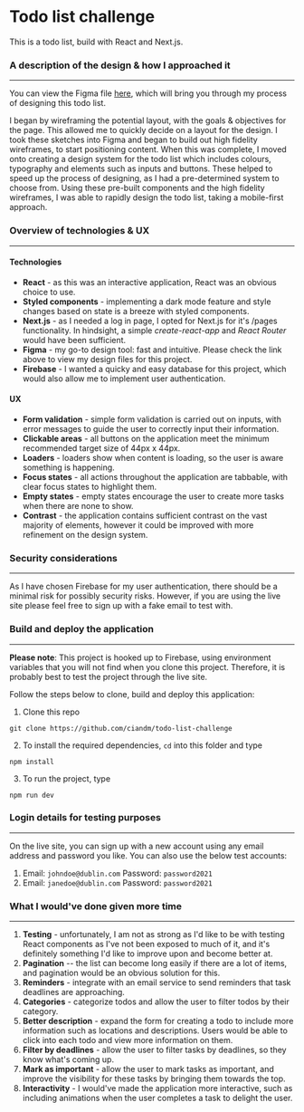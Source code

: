 # Todo list challenge

This is a todo list, build with React and Next.js. 

### A description of the design & how I approached it
---
You can view the Figma file [here](https://www.figma.com/file/FlmD817Z3OpamsxA1jmOTh/Grant-Thornton-Todo-List?node-id=26%3A1), which will bring you through my process of designing this todo list. 

I began by wireframing the potential layout, with the goals & objectives for the page. This allowed me to quickly decide on a layout for the design. I took these sketches into Figma and began to build out high fidelity wireframes, to start positioning content. When this was complete, I moved onto creating a design system for the todo list which includes colours, typography and elements such as inputs and buttons. These helped to speed up the process of designing, as I had a pre-determined system to choose from. Using these pre-built components and the high fidelity wireframes, I was able to rapidly design the todo list, taking a mobile-first approach.

### Overview of technologies & UX
---
#### Technologies

- **React** - as this was an interactive application, React was an obvious choice to use.
- **Styled components** - implementing a dark mode feature and style changes based on state is a breeze with styled components.
- **Next.js** - as I needed a log in page, I opted for Next.js for it's /pages functionality. In hindsight, a simple *create-react-app* and *React Router* would have been sufficient.
- **Figma** - my go-to design tool: fast and intuitive. Please check the link above to view my design files for this project.
- **Firebase** - I wanted a quicky and easy database for this project, which would also allow me to implement user authentication. 

#### UX
- **Form validation** - simple form validation is carried out on inputs, with error messages to guide the user to correctly input their information.
- **Clickable areas** - all buttons on the application meet the minimum recommended target size of 44px x 44px.
- **Loaders** - loaders show when content is loading, so the user is aware something is happening.
- **Focus states** - all actions throughout the application are tabbable, with clear focus states to highlight them.
- **Empty states** - empty states encourage the user to create more tasks when there are none to show.
- **Contrast** - the application contains sufficient contrast on the vast majority of elements, however it could be improved with more refinement on the design system.

### Security considerations
---
As I have chosen Firebase for my user authentication, there should be a minimal risk for possibly security risks. However, if you are using the live site please feel free to sign up with a fake email to test with.

### Build and deploy the application
---

**Please note**: This project is hooked up to Firebase, using environment variables that you will not find when you clone this project. Therefore, it is probably best to test the project through the live site.

Follow the steps below to clone, build and deploy this application:
1. Clone this repo
```
git clone https://github.com/ciandm/todo-list-challenge
```
2. To install the required dependencies, `cd` into this folder and type
```
npm install
```
3. To run the project, type
```
npm run dev
```

### Login details for testing purposes
---
On the live site, you can sign up with a new account using any email address and password you like. You can also use the below test accounts:

1. Email: `johndoe@dublin.com` Password: `password2021`
2. Email: `janedoe@dublin.com` Password: `password2021`

### What I would've done given more time
---

1. **Testing** - unfortunately, I am not as strong as I'd like to be with testing React components as I've not been exposed to much of it, and it's definitely something I'd like to improve upon and become better at.
2. **Pagination** -- the list can become long easily if there are a lot of items, and pagination would be an obvious solution for this.
3. **Reminders** - integrate with an email service to send reminders that task deadlines are approaching.
4. **Categories** - categorize todos and allow the user to filter todos by their category.
5. **Better description** - expand the form for creating a todo to include more information such as locations and descriptions. Users would be able to click into each todo and view more information on them.
6. **Filter by deadlines** - allow the user to filter tasks by deadlines, so they know what's coming up.
7. **Mark as important** - allow the user to mark tasks as important, and improve the visibility for these tasks by bringing them towards the top.
8. **Interactivity** - I would've made the application more interactive, such as including animations when the user completes a task to delight the user.